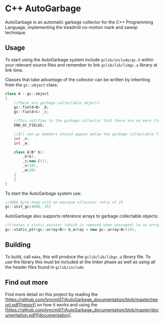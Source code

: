 # C++ AutoGarbage
AutoGarbage is an automatic garbage collector for the C++ Programming Language, implementing the treadmill no-motion mark and sweep technique.

## Usage

To start using the AutoGarbage system include `gclib/include/gc.h` within your relevant source files and remember to link `gclib/lib/libgc.a` library at link time.

Classes that take advantage of the collector can be written by inheriting from the `gc::object` class:

``` C++
class A : gc::object
{
    //These are garbage collectable objects.
    gc::field<B> _b;
    gc::field<C> _c;

    //This notifies to the garbage collector that there are no more fields in the object
    END_GC_FIELDS;

    //All non-gc members should appear below the garbage collectable fields
    int _n;
    int _m;

    class A(B* b):
        _b(b),
        _c(new C()),
        _n(10),
        _m(20)
    {
    }
}
```

To start the AutoGarbage system use:
``` C++
//4096 byte heap with an maximum allocator retry of 25
gc::init_gc(4096, 25)
```

AutoGarbage also supports reference arrays to garbage collectable objects:
``` C++
//Creates a static pointer (which is removed when unscoped) to an array
gc::static_ptr<gc::array<B>> b_array = new gc::array<B>(10);
```

## Building
To build, call `make`, this will produce the `gclib/lib/libgc.a` library file. To use the library this must be included at the linker phase
as well as using all the header files found in `gclib/include`

## Find out more
Find more detail on this project by reading the [https://github.com/lyncmi07/AutoGarbage_documentation/blob/master/report.pdf][report]
on how it works and using the [https://github.com/lyncmi07/AutoGarbage_documentation/blob/master/documentation.pdf][documentation].
